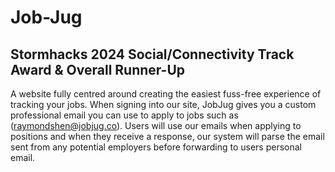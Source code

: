 # Job-Jug

## Stormhacks 2024 Social/Connectivity Track Award & Overall Runner-Up

A website fully centred around creating the easiest fuss-free experience of tracking your jobs. When signing into our site, JobJug gives you a custom professional email you can use to apply to jobs such as (raymondshen@jobjug.co). Users will use our emails when applying to positions and when they receive a response, our system will parse the email sent from any potential employers before forwarding to users personal email. 
